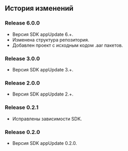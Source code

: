 ## История изменений

### Release 6.0.0
- Версия SDK appUpdate 6.+.
- Изменена структура репозитория.
- Добавлен проект с исходным кодом .aar пакетов.


### Release 3.0.0
- Версия SDK appUpdate 3.+.


### Release 2.0.0
- Версия SDK appUpdate 2.+.


### Release 0.2.1
- Исправлены зависимости SDK.


### Release 0.2.0
- Версия SDK appUpdate 0.2.0.
